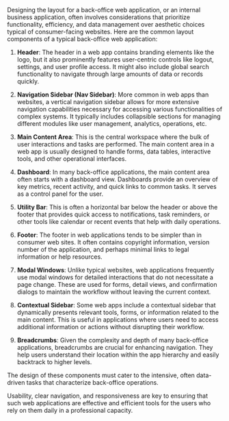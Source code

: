 
Designing the layout for a back-office web application, or an internal business application, often involves considerations that prioritize functionality, efficiency, and data management over aesthetic choices typical of consumer-facing websites. Here are the common layout components of a typical back-office web application:

1. **Header**: The header in a web app contains branding elements like the logo, but it also prominently features user-centric controls like logout, settings, and user profile access. It might also include global search functionality to navigate through large amounts of data or records quickly.

2. **Navigation Sidebar (Nav Sidebar)**: More common in web apps than websites, a vertical navigation sidebar allows for more extensive navigation capabilities necessary for accessing various functionalities of complex systems. It typically includes collapsible sections for managing different modules like user management, analytics, operations, etc.

3. **Main Content Area**: This is the central workspace where the bulk of user interactions and tasks are performed. The main content area in a web app is usually designed to handle forms, data tables, interactive tools, and other operational interfaces.

4. **Dashboard**: In many back-office applications, the main content area often starts with a dashboard view. Dashboards provide an overview of key metrics, recent activity, and quick links to common tasks. It serves as a control panel for the user.

5. **Utility Bar**: This is often a horizontal bar below the header or above the footer that provides quick access to notifications, task reminders, or other tools like calendar or recent events that help with daily operations.

6. **Footer**: The footer in web applications tends to be simpler than in consumer web sites. It often contains copyright information, version number of the application, and perhaps minimal links to legal information or help resources.

7. **Modal Windows**: Unlike typical websites, web applications frequently use modal windows for detailed interactions that do not necessitate a page change. These are used for forms, detail views, and confirmation dialogs to maintain the workflow without leaving the current context.

8. **Contextual Sidebar**: Some web apps include a contextual sidebar that dynamically presents relevant tools, forms, or information related to the main content. This is useful in applications where users need to access additional information or actions without disrupting their workflow.

9. **Breadcrumbs**: Given the complexity and depth of many back-office applications, breadcrumbs are crucial for enhancing navigation. They help users understand their location within the app hierarchy and easily backtrack to higher levels.

The design of these components must cater to the intensive, often data-driven tasks that characterize back-office operations. 

Usability, clear navigation, and responsiveness are key to ensuring that such web applications are effective and efficient tools for the users who rely on them daily in a professional capacity.